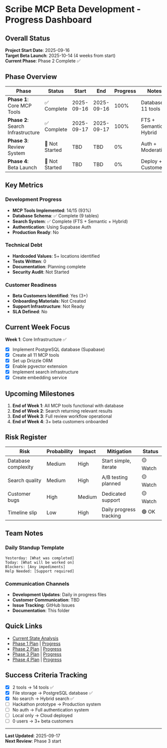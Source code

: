 # Scribe MCP Beta Development - Progress Dashboard

## Overall Status

**Project Start Date**: 2025-09-16  
**Target Beta Launch**: 2025-10-14 (4 weeks from start)  
**Current Phase**: Phase 2 Complete ✅

## Phase Overview

| Phase | Status | Start | End | Progress | Notes |
|-------|--------|-------|-----|----------|-------|
| **Phase 1**: Core MCP Tools | ✅ Complete | 2025-09-16 | 2025-09-16 | 100% | Database + 11 tools |
| **Phase 2**: Search Infrastructure | ✅ Complete | 2025-09-17 | 2025-09-17 | 100% | FTS + Semantic + Hybrid |
| **Phase 3**: Review System | 🔴 Not Started | TBD | TBD | 0% | Auth + Moderation |
| **Phase 4**: Beta Launch | 🔴 Not Started | TBD | TBD | 0% | Deploy + Customers |

## Key Metrics

### Development Progress
- **MCP Tools Implemented**: 14/15 (93%)
- **Database Schema**: ✅ Complete (9 tables)
- **Search System**: ✅ Complete (FTS + Semantic + Hybrid)
- **Authentication**: Using Supabase Auth
- **Production Ready**: No

### Technical Debt
- **Hardcoded Values**: 5+ locations identified
- **Tests Written**: 0
- **Documentation**: Planning complete
- **Security Audit**: Not Started

### Customer Readiness
- **Beta Customers Identified**: Yes (3+)
- **Onboarding Materials**: Not Created
- **Support Infrastructure**: Not Ready
- **SLA Defined**: No

## Current Week Focus

**Week 1**: Core Infrastructure ✅
- [x] Implement PostgreSQL database (Supabase)
- [x] Create all 11 MCP tools
- [x] Set up Drizzle ORM
- [x] Enable pgvector extension
- [x] Implement search infrastructure
- [x] Create embedding service

## Upcoming Milestones

1. **End of Week 1**: All MCP tools functional with database
2. **End of Week 2**: Search returning relevant results
3. **End of Week 3**: Full review workflow operational
4. **End of Week 4**: 3+ beta customers onboarded

## Risk Register

| Risk | Probability | Impact | Mitigation | Status |
|------|-------------|--------|------------|--------|
| Database complexity | Medium | High | Start simple, iterate | 🟡 Watch |
| Search quality | Medium | High | A/B testing planned | 🟡 Watch |
| Customer bugs | High | Medium | Dedicated support | 🟡 Watch |
| Timeline slip | Low | High | Daily progress tracking | 🟢 OK |

## Team Notes

### Daily Standup Template
```
Yesterday: [What was completed]
Today: [What will be worked on]
Blockers: [Any impediments]
Help Needed: [Support required]
```

### Communication Channels
- **Development Updates**: Daily in progress files
- **Customer Communication**: TBD
- **Issue Tracking**: GitHub Issues
- **Documentation**: This folder

## Quick Links

- [Current State Analysis](../current-state.md)
- [Phase 1 Plan](../phase1.md) | [Progress](./phase1.md)
- [Phase 2 Plan](../phase2.md) | [Progress](./phase2.md)
- [Phase 3 Plan](../phase3.md) | [Progress](./phase3.md)
- [Phase 4 Plan](../phase4.md) | [Progress](./phase4.md)

## Success Criteria Tracking

- [x] 2 tools → 14 tools ✅
- [x] File storage → PostgreSQL database ✅
- [x] No search → Hybrid search ✅
- [ ] Hackathon prototype → Production system
- [ ] No auth → Full authentication system
- [ ] Local only → Cloud deployed
- [ ] 0 users → 3+ beta customers

---

**Last Updated**: 2025-09-17  
**Next Review**: Phase 3 start